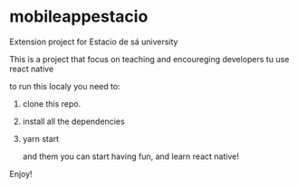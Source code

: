 # mobileappestacio
Extension project for Estacio de sá university

This is a project that focus on teaching and encoureging developers tu use react native

to run this localy you need to:

1) clone this repo.

2) install all the dependencies

3) yarn start

   and them you can start having fun, and learn react native!

Enjoy!
